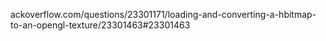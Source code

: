 




ackoverflow.com/questions/23301171/loading-and-converting-a-hbitmap-to-an-opengl-texture/23301463#23301463